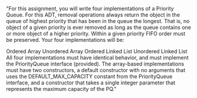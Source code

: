"For this assignment, you will write four implementations of a Priority Queue. For this ADT, removal operations always return the object in the queue of highest priority that has been in the queue the longest. That is, no object of a given priority is ever removed as long as the queue contains one or more object of a higher priority. Within a given priority FIFO order must be preserved. Your four implementations will be:

Ordered Array
Unordered Array
Ordered Linked List
Unordered Linked List
All four implementations must have identical behavior, and must implement the PriorityQueue interface (provided). The array-based implementations must have two constructors, a default constructor with no arguments that uses the DEFAULT_MAX_CAPACITY constant from the PriorityQueue interface, and a constructor that takes a single integer parameter that represents the maximum capacity of the PQ."
